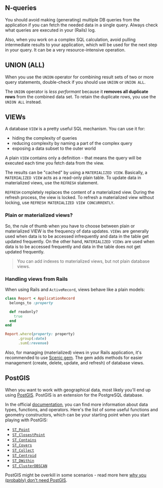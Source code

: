 ## N-queries

You should avoid making (generating) multiple DB queries from the application if you can fetch the needed data in a single query. Always check what queries are executed in your (Rails) log.

Also, when you work on a complex SQL calculation, avoid pulling intermediate results to your application, which will be used for the next step in your query. It can be a very resource-intensive operation.


## UNION (ALL)

When you use the `UNION` operator for combining result sets of two or more query statements, double-check if you should use `UNION` or `UNION ALL`.

The `UNION` operator is *less performant* because it **removes all duplicate rows** from the combined data set.
To retain the duplicate rows, you use the `UNION ALL` instead.


## VIEWs

A database `VIEW` is a pretty useful SQL mechanism. You can use it for:

  * hiding the complexity of queries
  * reducing complexity by naming a part of the complex query
  * exposing a data subset to the outer world

A plain `VIEW` contains only a definition - that means the query will be executed each time you fetch data from the view.

The results can be "cached" by using a `MATERIALIZED VIEW`. Basically, a `MATERIALIZED VIEW` acts as a read-only plain table. To update data in materialized views, use the `REFRESH` statement.

`REFRESH` completely replaces the content of a materialized view. During the refresh process, the view is locked. To refresh a materialized view without locking, use `REFRESH MATERIALIZED VIEW CONCURRENTLY`.


### Plain or materialized views?

So, the rule of thumb when you have to choose between plain or materialized VIEW is the frequency of data updates.
`VIEWs` are generally used when data is to be accessed infrequently and data in the table get updated frequently.
On the other hand, `MATERIALIZED VIEWs` are used when data is to be accessed frequently and data in the table does not get updated frequently.

> You can add indexes to materialized views, but not plain database views.


### Handling views from Rails

When using Rails and `ActiveRecord`, views behave like a plain models:

```ruby
class Report < ApplicationRecord
  belongs_to :property

  def readonly?
    true
  end
end

Report.where(property: property)
      .group(:date)
      .sum(:revenue)
```

Also, for managing (materialized) views in your Rails application, it's recommended to use [Scenic gem](https://github.com/scenic-views/scenic).
The gem adds methods for easier management (create, delete, update, and refresh) of database views.


## PostGIS

When you want to work with geographical data, most likely you'll end up using [PostGIS](https://postgis.net/). PostGIS is an extension for the PostgreSQL database.

In the official [documentation](https://postgis.net/docs/), you can find more information about data types, functions, and operators.
Here's the list of some useful functions and geometry constructors, which can be your starting point when you start playing with PostGIS:

  * [`ST_Point`](https://postgis.net/docs/ST_Point.html)
  * [`ST_ClosestPoint`](https://postgis.net/docs/ST_ClosestPoint.html)
  * [`ST_Contains`](https://postgis.net/docs/ST_Contains.html)
  * [`ST_Covers`](https://postgis.net/docs/ST_Covers.html)
  * [`ST_Collect`](https://postgis.net/docs/ST_Collect.html)
  * [`ST_Centroid`](https://postgis.net/docs/ST_Centroid.html)
  * [`ST_DWithin`](https://postgis.net/docs/ST_DWithin.html)
  * [`ST_ClusterDBSCAN`](https://postgis.net/docs/ST_ClusterDBSCAN.html)

PostGIS might be overkill in some scenarios - read more here [why you (probably) don't need PostGIS](https://blog.rebased.pl/2020/04/07/why-you-probably-dont-need-postgis.html).
